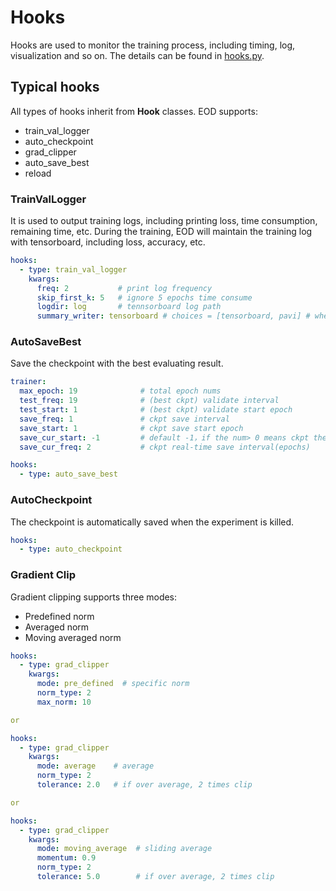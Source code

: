 # Hooks
Hooks are used to monitor the training process, including timing, log, visualization and so on.
The details can be found in [hooks.py](eod/utils/general/hook_helper.py).

## Typical hooks
All types of hooks inherit from **Hook** classes. EOD supports:
* train_val_logger
* auto_checkpoint
* grad_clipper
* auto_save_best
* reload

### TrainValLogger
It is used to output training logs, including printing loss, time consumption, remaining time, etc. 
During the training, EOD will maintain the training log with tensorboard, including loss, accuracy, etc.

```yaml
hooks:
  - type: train_val_logger
    kwargs:
      freq: 2           # print log frequency
      skip_first_k: 5   # ignore 5 epochs time consume
      logdir: log       # tennsorboard log path
      summary_writer: tensorboard # choices = [tensorboard, pavi] # when use pavi, can not check log with tensorboard
```

### AutoSaveBest
Save the checkpoint with the best evaluating result.
```yaml
trainer:
  max_epoch: 19              # total epoch nums
  test_freq: 19              # (best ckpt) validate interval
  test_start: 1              # (best ckpt) validate start epoch
  save_freq: 1               # ckpt save interval
  save_start: 1              # ckpt save start epoch
  save_cur_start: -1         # default -1，if the num> 0 means ckpt the epoch start to real-time save 
  save_cur_freq: 2           # ckpt real-time save interval(epochs)

hooks:
  - type: auto_save_best
```

### AutoCheckpoint
The checkpoint is automatically saved when the experiment is killed.
```yaml
hooks:
  - type: auto_checkpoint
```

### Gradient Clip
Gradient clipping supports three modes: 
* Predefined norm 
* Averaged norm
* Moving averaged norm

```yaml
hooks:
  - type: grad_clipper
    kwargs:
      mode: pre_defined  # specific norm
      norm_type: 2
      max_norm: 10

or

hooks:
  - type: grad_clipper
    kwargs:
      mode: average    # average
      norm_type: 2
      tolerance: 2.0   # if over average, 2 times clip

or

hooks:
  - type: grad_clipper
    kwargs:
      mode: moving_average  # sliding average
      momentum: 0.9
      norm_type: 2
      tolerance: 5.0        # if over average, 2 times clip
```

